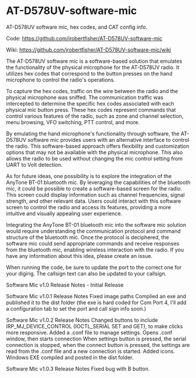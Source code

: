 # AT-D578UV-software-mic
 AT-D578UV software mic, hex codes, and CAT config info.

 Code: https://github.com/jrobertfisher/AT-D578UV-software-mic

 Wiki: https://github.com/jrobertfisher/AT-D578UV-software-mic/wiki

The AT-D578UV software mic is a software-based solution that emulates the functionality of the physical microphone for the AT-D578UV radio. It utilizes hex codes that correspond to the button presses on the hand microphone to control the radio's operations.

To capture the hex codes, traffic on the wire between the radio and the physical microphone was sniffed. The communication traffic was intercepted to determine the specific hex codes associated with each physical mic button press. These hex codes represent commands that control various features of the radio, such as zone and channel selection, menu browsing, VFO switching, PTT control, and more.

By emulating the hand microphone's functionality through software, the AT-D578UV software mic provides users with an alternative interface to control the radio. This software-based approach offers flexibility and customization options that may not be available with the physical microphone. This also allows the radio to be used without changing the mic control setting from UART to Volt detection.

As for future ideas, one possibility is to explore the integration of the AnyTone BT-01 bluetooth mic. By leveraging the capabilities of the bluetooth mic, it could be possible to create a software-based screen for the radio. This screen could display information such as channel frequencies, signal strength, and other relevant data. Users could interact with this software screen to control the radio and access its features, providing a more intuitive and visually appealing user experience.

Integrating the AnyTone BT-01 bluetooth mic into the software mic solution would require understanding the communication protocol and command structure of the bluetooth mic. Once the protocol is deciphered, the software mic could send appropriate commands and receive responses from the bluetooth mic, enabling wireless interaction with the radio. If you have any information about this idea, please create an issue.

When running the code, be sure to update the port to the correct one for your digirig. The callsign text can also be updated to your callsign.

Software Mic v1.0 Release Notes - Initial Release

Software Mic v1.0.1 Release Notes
    Fixed image paths
    Complied an exe and published it to the dist folder (the exe is hard coded for Com Port 4, I'll add a configuration tab to set the port and call sign info soon.)

Software Mic v1.0.2 Release Notes
    Changed buttons to include IRP_MJ_DEVICE_CONTROL (IOCTL_SERIAL SET and GET), to make clicks more responsive.
    Added a .conf file to manage settings.
    Opens .conf window, then starts connection
    When settings button is pressed, the serial connection is stopped, when the connect button is pressed, the settings are read from the .conf file and a new connection is started.
    Added icons.
    Windows EXE compiled and posted in the dist folder.

Software Mic v1.0.3 Release Notes
    Fixed bug with B button.